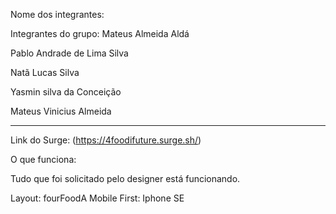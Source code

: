 Nome dos integrantes:

Integrantes do grupo:
Mateus Almeida Aldá

Pablo Andrade de Lima Silva

Natã Lucas Silva

Yasmin silva da Conceição

Mateus Vinicius Almeida

___________________________________________________________

Link do Surge: (https://4foodifuture.surge.sh/)

O que funciona:

Tudo que foi solicitado pelo designer está funcionando.


Layout: fourFoodA
Mobile First: Iphone SE




